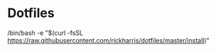 # Dotfiles

/bin/bash -e "$(curl -fsSL https://raw.githubusercontent.com/rickharris/dotfiles/master/install)"
